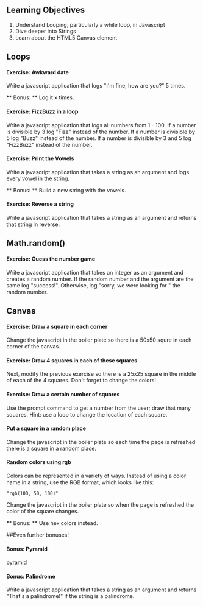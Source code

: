 ## Learning Objectives
  1. Understand Looping, particularly a while loop, in Javascript
  2. Dive deeper into Strings
  3. Learn about the HTML5 Canvas element

## Loops

#### Exercise: Awkward date

Write a javascript application that logs "I'm fine, how are you?" 5 times.

** Bonus: ** Log it x times.

#### Exercise: FizzBuzz in a loop
Write a javascript application that logs all numbers from 1 - 100. If a number is divisible by 3 log "Fizz" instead of the number. If a number is divisible by 5 log "Buzz" instead of the number. If a number is divisible by 3 and 5 log "FizzBuzz" instead of the number.

#### Exercise: Print the Vowels

Write a javascript application that takes a string as an argument and logs every vowel in the string.

** Bonus: ** Build a new string with the vowels.

#### Exercise: Reverse a string

Write a javascript application that takes a string as an argument and returns that string in reverse.

## Math.random()

#### Exercise: Guess the number game

Write a javascript application that takes an integer as an argument and creates a random number. If the random number and the argument are the same log "success!". Otherwise, log "sorry, we were looking for " the random number.

## Canvas

#### Exercise: Draw a square in each corner

Change the javascript in the boiler plate so there is a 50x50 squre in each corner of the canvas.

#### Exercise: Draw 4 squares in each of these squares

Next, modify the previous exercise so there is a 25x25 square in the middle of each of the 4 squares. Don't forget to change the colors!

#### Exercise: Draw a certain number of squares

Use the prompt command to get a number from the user; draw that many squares.  Hint: use a loop to change the location of each square.

#### Put a square in a random place

Change the javascript in the boiler plate so each time the page is refreshed there is a square in a random place.

#### Random colors using rgb

Colors can be represented in a variety of ways. Instead of using a color name in a string, use the RGB format, which looks like this:

    "rgb(100, 50, 100)"

Change the javascript in the boiler plate so when the page is refreshed the color of the square changes.

** Bonus: ** Use hex colors instead.

##Even further bonuses!
#### Bonus: Pyramid
[pyramid](https://github.com/ga-students/zelda_instructors/blob/master/exercise_bank/basic_ruby/pyramid/pyramid.md)

#### Bonus: Palindrome
Write a javascript application that takes a string as an argument and returns "That's a palindrome!" if the string is a palindrome.
